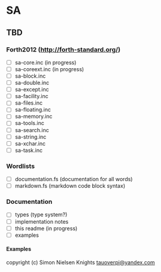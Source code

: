 SA
==

TBD
---

### Forth2012 (http://forth-standard.org/)
- [ ] sa-core.inc (in progress)
- [ ] sa-coreext.inc (in progress)
- [ ] sa-block.inc
- [ ] sa-double.inc
- [ ] sa-except.inc
- [ ] sa-facility.inc
- [ ] sa-files.inc
- [ ] sa-floating.inc
- [ ] sa-memory.inc
- [ ] sa-tools.inc
- [ ] sa-search.inc
- [ ] sa-string.inc
- [ ] sa-xchar.inc
- [ ] sa-task.inc

### Wordlists
- [ ] documentation.fs (documentation for all words)
- [ ] markdown.fs (markdown code block syntax)

### Documentation
- [ ] types (type system?)
- [ ] implementation notes
- [ ] this readme (in progress)
- [ ] examples

#### Examples

copyright (c) Simon Nielsen Knights <tauoverpi@yandex.com>
